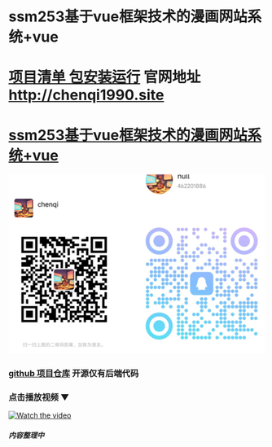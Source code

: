 # ssm253基于vue框架技术的漫画网站系统+vue


# [项目清单 包安装运行](http://chenqi1990.site) 官网地址 http://chenqi1990.site

# [ssm253基于vue框架技术的漫画网站系统+vue](https://github.com/GraduationProject-springboot/)

![picture](https://raw.githubusercontent.com/GraduationProject-springboot/.github/main/img/wx.png)

### [github 项目仓库](https://github.com/GraduationProject-springboot/allSpringbootProjects) 开源仅有后端代码

### 点击播放视频 ▼
[![Watch the video](https://i.sstatic.net/Vp2cE.png)](https://www.bilibili.com/video/BV1gn8XeNE2J?p=51)

#####   内容整理中  











